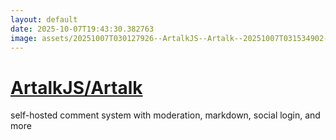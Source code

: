 ```yaml
---
layout: default
date: 2025-10-07T19:43:30.382763
image: assets/20251007T030127926--ArtalkJS--Artalk--20251007T031534902--cropped.png
---
```


# [ArtalkJS/Artalk](https://github.com/ArtalkJS/Artalk)

self-hosted comment system with moderation, markdown, social login, and more

